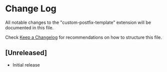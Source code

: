 # Change Log

All notable changes to the "custom-postfix-template" extension will be documented in this file.

Check [Keep a Changelog](http://keepachangelog.com/) for recommendations on how to structure this file.

## [Unreleased]

- Initial release